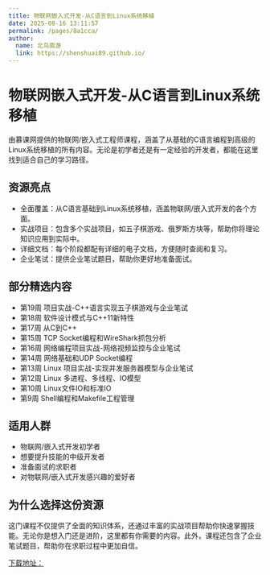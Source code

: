 ```yaml
---
title: 物联网嵌入式开发-从C语言到Linux系统移植
date: 2025-08-16 13:11:57
permalink: /pages/8a1cca/
author: 
  name: 北鸟南游
  link: https://shenshuai89.github.io/
---
```

# 物联网嵌入式开发-从C语言到Linux系统移植

由慕课网提供的物联网/嵌入式工程师课程，涵盖了从基础的C语言编程到高级的Linux系统移植的所有内容。无论是初学者还是有一定经验的开发者，都能在这里找到适合自己的学习路径。

## 资源亮点

- 全面覆盖：从C语言基础到Linux系统移植，涵盖物联网/嵌入式开发的各个方面。
- 实战项目：包含多个实战项目，如五子棋游戏、俄罗斯方块等，帮助你将理论知识应用到实际中。
- 详细文档：每个阶段都配有详细的电子文档，方便随时查阅和复习。
- 企业笔试：提供企业笔试题目，帮助你更好地准备面试。

## 部分精选内容

- 第19周 项目实战-C++语言实现五子棋游戏与企业笔试
- 第18周 软件设计模式与C++11新特性
- 第17周 从C到C++
- 第15周 TCP Socket编程和WireShark抓包分析
- 第16周 网络编程项目实战-网络视频监控与企业笔试
- 第14周 网络基础和UDP Socket编程
- 第13周 Linux 项目实战-实现并发服务器模型与企业笔试
- 第12周 Linux 多进程、多线程、IO模型
- 第10周 Linux文件IO和标准IO
- 第9周 Shell编程和Makefile工程管理

## 适用人群

- 物联网/嵌入式开发初学者
- 想要提升技能的中级开发者
- 准备面试的求职者
- 对物联网/嵌入式开发感兴趣的爱好者

## 为什么选择这份资源
这门课程不仅提供了全面的知识体系，还通过丰富的实战项目帮助你快速掌握技能。无论你是想入门还是进阶，这里都有你需要的内容。此外，课程还包含了企业笔试题目，帮助你在求职过程中更加自信。


[下载地址：](https://pan.quark.cn/s/7cf8edcfc190#/list/share)